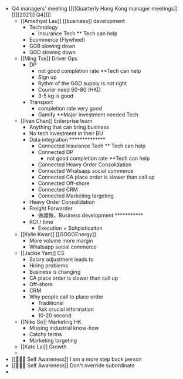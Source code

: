 - Q4 managers' meeting [[[[Quarterly Hong Kong manager meetings]] [[[[2021]] Q4]]]]
    - [[Amethyst Lau]] [[business]] development
        - Technology
            - Insurance Tech ** Tech can help 
        - Ecommerce (Flywheel)
        - GGB slowing down
        - GGD slowing down
    - [[Ming Tse]] Driver Ops
        - DP 
            - not good completion rate **Tech can help
            - SIgn up 
            - Rythm of the GGD supply is not right
            - Courier need 60-80 /HKD
            - 3-5 kg is good
        - Transport
            - completion rate very good
            - Gamify **Major investment needed Tech
    - [[Ivan Chan]] Enterprise team
        - Anything that can bring business 
        - No tech investment in their BU
        - Data integration **************
            - Connected Insurance Tech ** Tech can help 
            - Connected DP 
                - not good completion rate **Tech can help
            - Connected Heavy Order Consolidation
            - Connected Whatsapp social commerce
            - Connected CA place order is slower than call up 
            - Connected Off-shore
            - Connected CRM 
            - Connected Marketing targeting
        - Heavy Order Consolidation
        - Freight Forwarder 
            - 做識做，Business development *********** 
        - ROI / time 
            - Execution + Sohpisticaiton
    - [[Kylie Kwan]] [[GOGOEnergy]]
        - More volume more margin
        - Whatsapp social commerce
    - [[Jackie Yam]] CS
        - Salary adjustment leads to 
        - Hiring problems
        - Business is changing
        - CA place order is slower than call up 
        - Off-shore
        - CRM 
        - Why people call to place order
            - Traditional
            - Ask crucial information
            - 10-20 second
    - [[Niko So]] Marketing HK 
        - Missing industrial know-how
        - Catchy terms
        - Marketing targeting
    - [[Kate Lai]] Growth
    - 
- [[🧘🏻‍♂️ Self Awareness]] I am a more step back person
- [[🧘🏻‍♂️ Self Awareness]] Don't override subordinate 
- 
